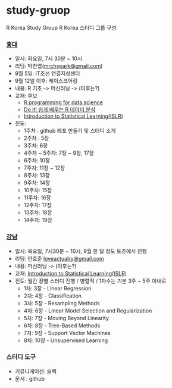 study-gruop
================

R Korea Study Group R Korea 스터디 그룹 구성

### [홍대](https://github.com/R-Korea/study-gruop/tree/master/r4ds-basic/hongdae/sep-2017)

-   일시: 화요일, 7시 30분 ~ 10시
-   리딩: 박찬엽(<mrchypark@gmail.com>)
-   9월 5일: IT조선 연결지성센터
-   9월 12일 이후: 케이스코어링
-   내용: R 기초 -&gt; 머신러닝 -&gt; (이후는?)
-   교재: 후보
    -   [R programming for data science](https://leanpub.com/rprogramming)
    -   [Do it! 쉽게 배우는 R 데이터 분석](https://www.kyobobook.co.kr/product/detailViewKor.laf?mallGb=KOR&ejkGb=KOR&barcode=9791187370949)
    -   [Introduction to Statistical Learning(ISLR)](http://www-bcf.usc.edu/~gareth/ISL/)
-   진도:
    -   1주차 : github 레포 만들기 및 스터디 소개
    -   2주차 : 5장
    -   3주차: 6장
    -   4주차 ~ 5주차: 7장 ~ 9장, 17장
    -   6주차: 10장
    -   7주차: 11장 ~ 12장
    -   8주차: 13장
    -   9주차: 14장
    -   10주차: 15장
    -   11주차: 16장
    -   12주차: 17장
    -   13주차: 18장
    -   14주차: 19장

### [강남](https://github.com/R-Korea/study-gruop/tree/master/ISLR/gangnam/sep-2017)

-   일시: 목요일, 7시30분 ~ 10시, 9월 한 달 정도 토즈에서 진행
-   리딩: 안효준 <loveactualry@gmail.com>
-   내용: 머신러닝 -&gt; (이후는?)
-   교재: [Introduction to Statistical Learning(ISLR)](http://www-bcf.usc.edu/~gareth/ISL/)
-   진도: 월간 장별 스터디 진행 / 병렬적 / 1차수는 기본 3주 ~ 5주 이내로
    -   1차: 3장 - Linear Regression
    -   2차: 4장 - Classification
    -   3차: 5장 - Resampling Methods
    -   4차: 6장 - Linear Model Selection and Regularization
    -   5차: 7장 - Moving Beyond Linearity
    -   6차: 8장 - Tree-Based Methods
    -   7차: 9장 - Support Vector Machines
    -   8차: 10장 - Unsupervised Learning

### 스터디 도구

-   커뮤니케이션: 슬랙
-   문서 : github
